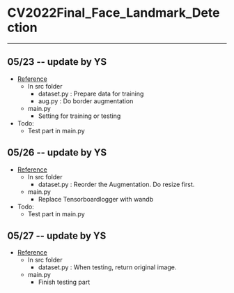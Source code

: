 # CV2022Final_Face_Landmark_Detection
---
## 05/23 -- update by YS
- [Reference](https://github.com/deepinsight/insightface/tree/master/alignment/synthetics/datasets)
    - In src folder
        - dataset.py : Prepare data for training
        - aug.py : Do border augmentation
    - main.py
        - Setting for training or testing
- Todo:
    - Test part in main.py  

## 05/26 -- update by YS
- [Reference](https://github.com/deepinsight/insightface/tree/master/alignment/synthetics/datasets)
    - In src folder
        - dataset.py : Reorder the Augmentation. Do resize first.
    - main.py
        - Replace Tensorboardlogger with wandb
- Todo:
    - Test part in main.py  

## 05/27 -- update by YS
- [Reference](https://github.com/deepinsight/insightface/tree/master/alignment/synthetics/datasets)
    - In src folder
        - dataset.py : When testing, return original image.
    - main.py
        - Finish testing part

